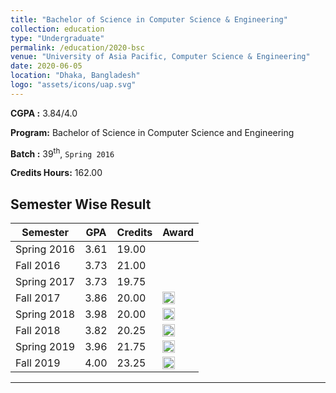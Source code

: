 ```yaml
---
title: "Bachelor of Science in Computer Science & Engineering"
collection: education
type: "Undergraduate"
permalink: /education/2020-bsc
venue: "University of Asia Pacific, Computer Science & Engineering"
date: 2020-06-05
location: "Dhaka, Bangladesh"
logo: "assets/icons/uap.svg"
---
```


**CGPA :** 3.84/4.0

**Program:** Bachelor of Science in Computer Science and Engineering

**Batch :** 39<sup>th</sup>, `Spring 2016`

**Credits Hours:** 162.00

Semester Wise Result
---

| Semester    | GPA   | Credits  | Award                                                  |
|-------------|-------|----------|--------------------------------------------------------|
| Spring 2016 | 3.61  | 19.00    |                                                        |
| Fall 2016   | 3.73  | 21.00    |                                                        |
| Spring 2017 | 3.73  | 19.75    |                                                        |
| Fall 2017   | 3.86  | 20.00    | <img src="{{ base_path }}/assets/icons/dean1.svg" alt="Fall 2017" height="20" style="vertical-align: middle;"> |
| Spring 2018 | 3.98  | 20.00    | <img src="{{ base_path }}/assets/icons/vc1.svg" alt="Spring 2018" height="20" style="vertical-align: middle;"> |
| Fall 2018   | 3.82  | 20.25    | <img src="{{ base_path }}/assets/icons/dean2.svg" alt="Fall 2018" height="20" style="vertical-align: middle;"> |
| Spring 2019 | 3.96  | 21.75    | <img src="{{ base_path }}/assets/icons/vc2.svg" alt="Spring 2019" height="20" style="vertical-align: middle;"> |
| Fall 2019   | 4.00  | 23.25    | <img src="{{ base_path }}/assets/icons/vc3.svg" alt="Fall 2019" height="20" style="vertical-align: middle;"> |

---

